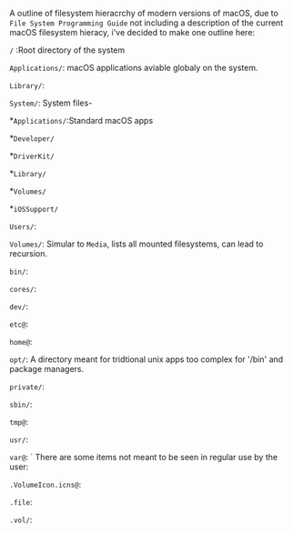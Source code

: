 A outline of filesystem hieracrchy of modern versions of macOS, due to `File System Programming Guide` not including a description of the current macOS
filesystem hieracy, i've decided to make one outline here:

`/` :Root directory of the system
  
	
`Applications/`: macOS applications aviable globaly on the system.
	
`Library/`:
	
`System/`: System files-
	
*`Applications/`:Standard macOS apps

*`Developer/`

*`DriverKit/`

*`Library/`

*`Volumes/`

*`iOSSupport/`

	
`Users/`:
	
`Volumes/`: Simular to `Media`, lists all mounted filesystems, can lead to recursion.
	
`bin/`:
	
`cores/`:
	
`dev/`:
	
`etc@`:
	
`home@`: 
	
`opt/`: A directory meant for tridtional unix apps too complex for '/bin' and package managers.
	
`private/`:
	
`sbin/`:
	
`tmp@`:

`usr/`:
	
`var@`:
`
There are some items not meant to be seen in regular use by the user:

`.VolumeIcon.icns@`:

`.file`:
		
`.vol/`:
	
